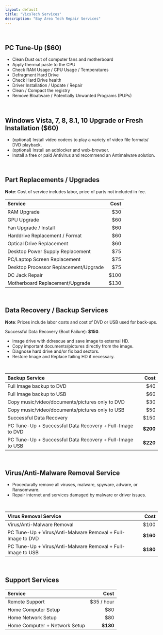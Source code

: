 ```yaml
---
layout: default
title: "VicsTech Services"
description: "Bay Area Tech Repair Services"
---
```


<br />

## PC Tune-Up ($60)

* Clean Dust out of computer fans and motherboard
* Apply thermal paste to the CPU
* Check RAM Usage / CPU Usage / Temperatures
* Defragment Hard Drive
* Check Hard Drive health
* Driver Installation / Update / Repair
* Clean / Compact the registry
* Remove Bloatware / Potentially Unwanted Programs (PUPs)

<br />

## Windows Vista, 7, 8,  8.1, 10 Upgrade or Fresh Installation ($60)

* (optional) Install video codecs to play a variety of video file formats/ DVD playback.
* (optional) Install an adblocker and web-browser.
* Install a free or paid Antivirus and recommend an Antimalware solution.

<br />

## Part Replacements / Upgrades

**Note**: Cost of service includes labor, price of parts not included in fee.

| Service | Cost  |
| :------ | ----: |
| RAM Upgrade | $30 |
| GPU Upgrade | $60 |
| Fan Upgrade / Install | $60 |
| Harddrive Replacement / Format | $60 |
| Optical Drive Replacement | $60 |
| Desktop Power Supply Replacement | $75 |
| PC/Laptop Screen Replacement | $75 |
| Desktop Processor Replacement/Upgrade | $75 |
| DC Jack Repair | $100 |
| Motherboard Replacement/Upgrade | $130 |

<br />

## Data Recovery / Backup Services 

**Note**: Prices include labor costs and cost of DVD or USB used for back-ups.

Successful Data Recovery (Boot Failure): **$150**.
* Image drive with ddrescue and save image to external HD.
* Copy important documents/pictures directly from the image.
* Diagnose hard drive and/or fix bad sectors.
* Restore Image and Replace failing HD if necessary.

<br />

| Backup Service | Cost  |
| :------------- | ----: |
| Full Image backup to DVD | $40 |
| Full Image backup to USB | $60 |
| Copy music/video/documents/pictures only to DVD | $30 |
| Copy music/video/documents/pictures only to USB | $50 | 
| Successful Data Recovery | $150 |
| PC Tune-Up + Successful Data Recovery + Full-Image to DVD | **$200** |
| PC Tune-Up + Successful Data Recovery + Full-Image to USB | **$220** |

<br />

## Virus/Anti-Malware Removal Service 

* Procedurally remove all viruses, malware, spyware, adware, or Ransomware.
* Repair internet and services damaged by malware or driver issues.

<br />

| Virus Removal Service | Cost  |
| :-------------------- | ----: |
| Virus/Anti-Malware Removal | $100 |
| PC Tune-Up + Virus/Anti-Malware Removal + Full-Image to DVD | **$160** |
| PC Tune-Up + Virus/Anti-Malware Removal + Full-Image to USB | **$180** |

<br />

## Support Services

| Service | Cost |
| :------ | ---: |
| Remote Support | $35 / hour |
| Home Computer Setup | $80 |
| Home Network Setup | $80 |
| Home Computer + Network Setup | **$130** |

<br />
